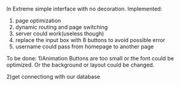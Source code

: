 In Extreme simple interface with no decoration.
Implemented: 
1) page optimization
2) dynamic routing and page switching
3) server could work(useless though)
4) replace the input box with 8 buttons to avoid possible error
5) username could pass from homepage to another page

To be done:
1)Animation
Buttons are too small or the font could be optimized.
Or the background or layout could be changed.

2)get connectiong with our database
